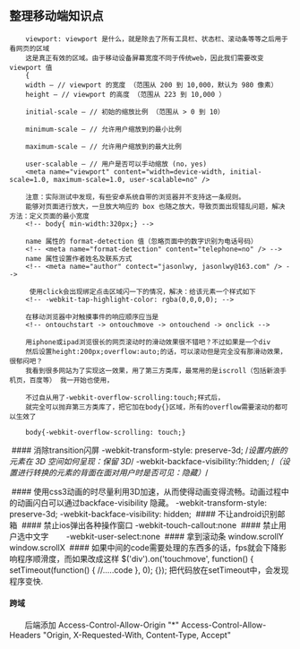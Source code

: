 ## 整理移动端知识点         
        viewport: viewport 是什么，就是除去了所有工具栏、状态栏、滚动条等等之后用于看网页的区域
        这是真正有效的区域。由于移动设备屏幕宽度不同于传统web，因此我们需要改变 viewport 值
        {
        width – // viewport 的宽度 （范围从 200 到 10,000，默认为 980 像素）
        height – // viewport 的高度 （范围从 223 到 10,000 ）

        initial-scale – // 初始的缩放比例 （范围从 > 0 到 10）

        minimum-scale – // 允许用户缩放到的最小比例

        maximum-scale – // 允许用户缩放到的最大比例

        user-scalable – // 用户是否可以手动缩放 (no，yes)
        <meta name="viewport" content="width=device-width, initial-scale=1.0, maximum-scale=1.0, user-scalable=no" />

        注意：实际测试中发现，有些安卓系统自带的浏览器并不支持这一条规则。
        能够对页面进行放大，一旦放大响应的 box 也随之放大，导致页面出现错乱问题，解决方法：定义页面的最小宽度
        <!-- body{ min-width:320px;} -->

        name 属性的 format-detection 值（忽略页面中的数字识别为电话号码）
        <!-- <meta name="format-detection" content="telephone=no" /> -->    
        name 属性设置作者姓名及联系方式
        <!-- <meta name="author" contect="jasonlwy, jasonlwy@163.com" /> -->

         使用click会出现绑定点击区域闪一下的情况，解决：给该元素一个样式如下 
        <!-- -webkit-tap-highlight-color: rgba(0,0,0,0); -->

        在移动浏览器中对触摸事件的响应顺序应当是
        <!-- ontouchstart -> ontouchmove -> ontouchend -> onclick -->

        用iphone或ipad浏览很长的网页滚动时的滑动效果很不错吧？不过如果是一个div
        然后设置height:200px;overflow:auto;的话，可以滚动但是完全没有那滑动效果，很郁闷吧？
        我看到很多网站为了实现这一效果，用了第三方类库，最常用的是iscroll（包括新浪手机页，百度等） 我一开始也使用，

        不过自从用了-webkit-overflow-scrolling:touch;样式后，
        就完全可以抛弃第三方类库了，把它加在body{}区域，所有的overflow需要滚动的都可以生效了

        body{-webkit-overflow-scrolling: touch;}
  #### 消除transition闪屏
       -webkit-transform-style: preserve-3d;
       /*设置内嵌的元素在 3D 空间如何呈现：保留 3D*/
       -webkit-backface-visibility:?hidden;
       /*（设置进行转换的元素的背面在面对用户时是否可见：隐藏）*/ 
       
  ####  使用css3动画的时尽量利用3D加速，从而使得动画变得流畅。动画过程中的动画闪白可以通过backface-visibility 隐藏。
        -webkit-transform-style: preserve-3d;
        -webkit-backface-visibility: hidden;
  #### 不让android识别邮箱 
        <meta content="email=no" name="format-detection" />
  #### 禁止ios弹出各种操作窗口
        -webkit-touch-callout:none
  #### 禁止用户选中文字
        -webkit-user-select:none
  #### 拿到滚动条
        window.scrollY
        window.scrollX
  #### 如果中间的code需要处理的东西多的话，fps就会下降影响程序顺滑度，而如果改成这样
        $('div').on('touchmove', function() {
	setTimeout(function() {
		//.….code
	}, 0); {});
        把代码放在setTimeout中，会发现程序变快.
#### 跨域 
        后端添加
        Access-Control-Allow-Origin "*"
        Access-Control-Allow-Headers "Origin, X-Requested-With, Content-Type, Accept"
        
    
        
        
